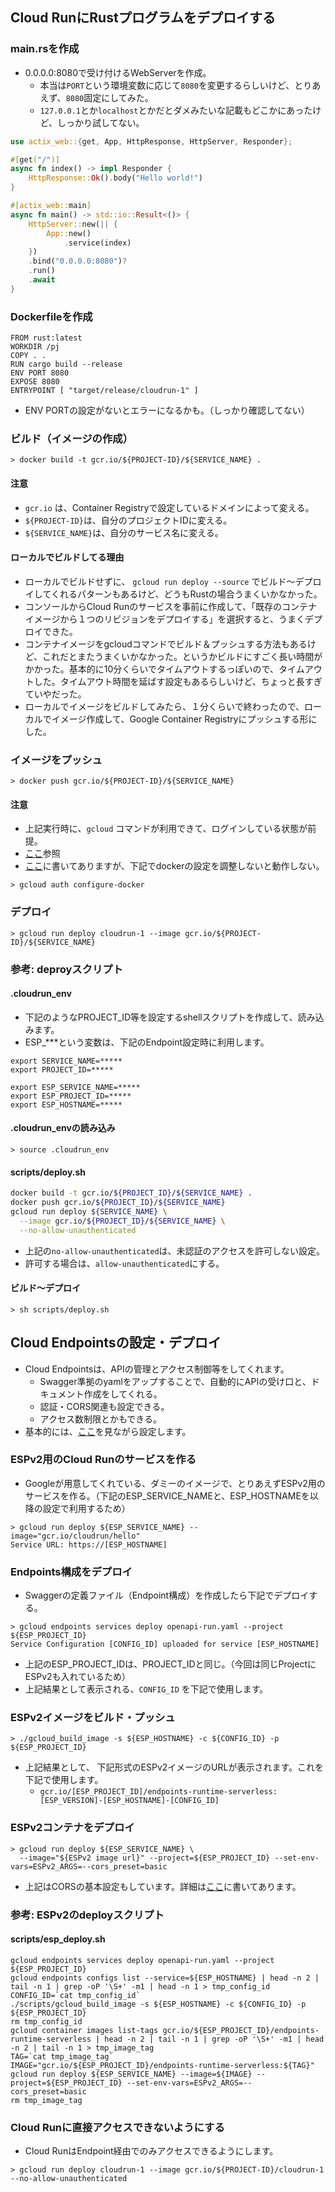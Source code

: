 ## Cloud RunにRustプログラムをデプロイする

### main.rsを作成
- 0.0.0.0:8080で受け付けるWebServerを作成。
  - 本当は`PORT`という環境変数に応じて`8080`を変更するらしいけど、とりあえず、`8080`固定にしてみた。
  - `127.0.0.1`とか`localhost`とかだとダメみたいな記載もどこかにあったけど、しっかり試してない。

```main.rs
use actix_web::{get, App, HttpResponse, HttpServer, Responder};

#[get("/")]
async fn index() -> impl Responder {
    HttpResponse::Ok().body("Hello world!")
}

#[actix_web::main]
async fn main() -> std::io::Result<()> {
    HttpServer::new(|| {
        App::new()
            .service(index)
    })
    .bind("0.0.0.0:8080")?
    .run()
    .await
}
```

### Dockerfileを作成

```
FROM rust:latest
WORKDIR /pj
COPY . .
RUN cargo build --release
ENV PORT 8080
EXPOSE 8080
ENTRYPOINT [ "target/release/cloudrun-1" ]
```

- ENV PORTの設定がないとエラーになるかも。（しっかり確認してない）

### ビルド（イメージの作成）

```shell
> docker build -t gcr.io/${PROJECT-ID}/${SERVICE_NAME} .
```

#### 注意
- `gcr.io` は、Container Registryで設定しているドメインによって変える。
- `${PROJECT-ID}`は、自分のプロジェクトIDに変える。
- `${SERVICE_NAME}`は、自分のサービス名に変える。

#### ローカルでビルドしてる理由
- ローカルでビルドせずに、 `gcloud run deploy --source` でビルド～デプロイしてくれるパターンもあるけど、どうもRustの場合うまくいかなかった。
- コンソールからCloud Runのサービスを事前に作成して、「既存のコンテナイメージから１つのリビジョンをデプロイする」を選択すると、うまくデプロイできた。
- コンテナイメージをgcloudコマンドでビルド＆プッシュする方法もあるけど、これだとまたうまくいかなかった。というかビルドにすごく長い時間がかかった。基本的に10分くらいでタイムアウトするっぽいので、タイムアウトした。タイムアウト時間を延ばす設定もあるらしいけど、ちょっと長すぎていやだった。
- ローカルでイメージをビルドしてみたら、１分くらいで終わったので、ローカルでイメージ作成して、Google Container Registryにプッシュする形にした。

### イメージをプッシュ

```shell
> docker push gcr.io/${PROJECT-ID}/${SERVICE_NAME}
```

#### 注意
- 上記実行時に、`gcloud` コマンドが利用できて、ログインしている状態が前提。
- [ここ](https://cloud.google.com/container-registry/docs/pushing-and-pulling)参照
- [ここ](https://cloud.google.com/container-registry/docs/advanced-authentication)に書いてありますが、下記でdockerの設定を調整しないと動作しない。

```
> gcloud auth configure-docker
```

### デプロイ

```shell
> gcloud run deploy cloudrun-1 --image gcr.io/${PROJECT-ID}/${SERVICE_NAME}
```

### 参考: deproyスクリプト
#### .cloudrun_env
- 下記のようなPROJECT_ID等を設定するshellスクリプトを作成して、読み込みます。
- ESP_***という変数は、下記のEndpoint設定時に利用します。

```.cloudrun_env
export SERVICE_NAME=*****
export PROJECT_ID=*****

export ESP_SERVICE_NAME=*****
export ESP_PROJECT_ID=*****
export ESP_HOSTNAME=*****
```

#### .cloudrun_envの読み込み

```shell
> source .cloudrun_env
```

#### scripts/deploy.sh

```deploy.sh
docker build -t gcr.io/${PROJECT_ID}/${SERVICE_NAME} .
docker push gcr.io/${PROJECT_ID}/${SERVICE_NAME}
gcloud run deploy ${SERVICE_NAME} \
  --image gcr.io/${PROJECT_ID}/${SERVICE_NAME} \
  --no-allow-unauthenticated
```

- 上記の`no-allow-unauthenticated`は、未認証のアクセスを許可しない設定。
- 許可する場合は、`allow-unauthenticated`にする。

#### ビルド～デプロイ

```shell
> sh scripts/deploy.sh
```

## Cloud Endpointsの設定・デプロイ
- Cloud Endpointsは、APIの管理とアクセス制御等をしてくれます。
  - Swagger準拠のyamlをアップすることで、自動的にAPIの受け口と、ドキュメント作成をしてくれる。
  - 認証・CORS関連も設定できる。
  - アクセス数制限とかもできる。
- 基本的には、[ここ](https://cloud.google.com/endpoints/docs/openapi/get-started-cloud-run)を見ながら設定します。

### ESPv2用のCloud Runのサービスを作る

- Googleが用意してくれている、ダミーのイメージで、とりあえずESPv2用のサービスを作る。（下記のESP_SERVICE_NAMEと、ESP_HOSTNAMEを以降の設定で利用するため）

```shell
> gcloud run deploy ${ESP_SERVICE_NAME} --image="gcr.io/cloudrun/hello"
Service URL: https://[ESP_HOSTNAME]
```

### Endpoints構成をデプロイ

- Swaggerの定義ファイル（Endpoint構成）を作成したら下記でデプロイする。

```shell
> gcloud endpoints services deploy openapi-run.yaml --project ${ESP_PROJECT_ID}
Service Configuration [CONFIG_ID] uploaded for service [ESP_HOSTNAME]
```

- 上記のESP_PROJECT_IDは、PROJECT_IDと同じ。（今回は同じProjectにESPv2も入れているため）
- 上記結果として表示される、`CONFIG_ID` を下記で使用します。

### ESPv2イメージをビルド・プッシュ

```shell
> ./gcloud_build_image -s ${ESP_HOSTNAME} -c ${CONFIG_ID} -p ${ESP_PROJECT_ID}
```
- 上記結果として、 下記形式のESPv2イメージのURLが表示されます。これを下記で使用します。
  - `gcr.io/[ESP_PROJECT_ID]/endpoints-runtime-serverless:[ESP_VERSION]-[ESP_HOSTNAME]-[CONFIG_ID]`

### ESPv2コンテナをデプロイ

```shell
> gcloud run deploy ${ESP_SERVICE_NAME} \
  --image="${ESPv2 image url}" --project=${ESP_PROJECT_ID} --set-env-vars=ESPv2_ARGS=--cors_preset=basic
```

- 上記はCORSの基本設定もしています。詳細は[ここ](https://cloud.google.com/endpoints/docs/openapi/specify-esp-v2-startup-options#cors)に書いてあります。

### 参考: ESPv2のdeployスクリプト
#### scripts/esp_deploy.sh

```shell
gcloud endpoints services deploy openapi-run.yaml --project ${ESP_PROJECT_ID} 
gcloud endpoints configs list --service=${ESP_HOSTNAME} | head -n 2 | tail -n 1 | grep -oP '\S+' -m1 | head -n 1 > tmp_config_id 
CONFIG_ID=`cat tmp_config_id`
./scripts/gcloud_build_image -s ${ESP_HOSTNAME} -c ${CONFIG_ID} -p ${ESP_PROJECT_ID}
rm tmp_config_id
gcloud container images list-tags gcr.io/${ESP_PROJECT_ID}/endpoints-runtime-serverless | head -n 2 | tail -n 1 | grep -oP '\S+' -m1 | head -n 2 | tail -n 1 > tmp_image_tag
TAG=`cat tmp_image_tag`
IMAGE="gcr.io/${ESP_PROJECT_ID}/endpoints-runtime-serverless:${TAG}"
gcloud run deploy ${ESP_SERVICE_NAME} --image=${IMAGE} --project=${ESP_PROJECT_ID} --set-env-vars=ESPv2_ARGS=--cors_preset=basic
rm tmp_image_tag
```

### Cloud Runに直接アクセスできないようにする
- Cloud RunはEndpoint経由でのみアクセスできるようにします。

```shell
> gcloud run deploy cloudrun-1 --image gcr.io/${PROJECT-ID}/cloudrun-1 --no-allow-unauthenticated
```